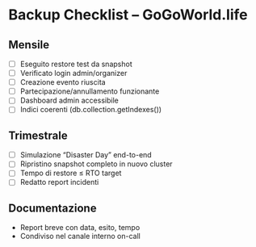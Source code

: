 # Backup Checklist – GoGoWorld.life

## Mensile
- [ ] Eseguito restore test da snapshot
- [ ] Verificato login admin/organizer
- [ ] Creazione evento riuscita
- [ ] Partecipazione/annullamento funzionante
- [ ] Dashboard admin accessibile
- [ ] Indici coerenti (db.collection.getIndexes())

## Trimestrale
- [ ] Simulazione “Disaster Day” end-to-end
- [ ] Ripristino snapshot completo in nuovo cluster
- [ ] Tempo di restore ≤ RTO target
- [ ] Redatto report incidenti

## Documentazione
- Report breve con data, esito, tempo
- Condiviso nel canale interno on-call
